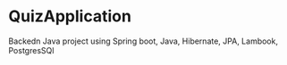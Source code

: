 # QuizApplication
Backedn Java project using Spring boot, Java, Hibernate, JPA, Lambook, PostgresSQl
